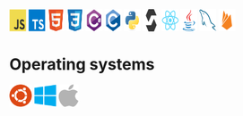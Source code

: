
 <div align="start">
    <img 
		     width="30"
		     height="40"
		     src="https://raw.githubusercontent.com/devicons/devicon/1119b9f84c0290e0f0b38982099a2bd027a48bf1/icons/javascript/javascript-original.svg"
		   />
     <img 
		     width="30"
		     height="40"
		     src="https://raw.githubusercontent.com/devicons/devicon/master/icons/typescript/typescript-original.svg"
		   />
      <img 
		     width="30"
		     height="40"
		     src="https://raw.githubusercontent.com/devicons/devicon/master/icons/html5/html5-original.svg"
		   />
      <img 
		     width="30"
		     height="40"
		     src="https://raw.githubusercontent.com/devicons/devicon/master/icons/css3/css3-original.svg"
		   />
      <img 
		     width="30"
		     height="40"
		     src="https://raw.githubusercontent.com/devicons/devicon/master/icons/csharp/csharp-original.svg"
		   />
      <img 
		     width="30"
		     height="40"
		     src="https://raw.githubusercontent.com/devicons/devicon/master/icons/c/c-original.svg"
		   />
      <img 
		     width="30"
		     height="40"
		     src="https://raw.githubusercontent.com/devicons/devicon/master/icons/python/python-original.svg"
		   />
      <img 
		     width="30"
		     height="40"
		     src="https://raw.githubusercontent.com/devicons/devicon/master/icons/solidity/solidity-plain.svg"
		   />
     <img 
		     width="30"
		     height="40"
		     src="https://raw.githubusercontent.com/devicons/devicon/master/icons/react/react-original.svg"
		   />
      <img 
		     width="30"
		     height="40"
		     src="https://raw.githubusercontent.com/devicons/devicon/master/icons/java/java-original.svg"
		   />
      <img 
		     width="30"
		     height="40"
		     src="https://raw.githubusercontent.com/devicons/devicon/master/icons/mysql/mysql-original.svg"
		   />
		   <img width="30" height="40" src="https://raw.githubusercontent.com/devicons/devicon/master/icons/firebase/firebase-plain.svg" />
     
     
 </div>
 <h1>Operating systems </h1>
 <div>
   <img width="40" height="40" src="https://raw.githubusercontent.com/21Chani/21Chani/main/ubuntu.png"/>
   <img width="40" height="40" src="https://raw.githubusercontent.com/devicons/devicon/master/icons/windows8/windows8-original.svg"/>
   <img width="35" height="40" src="https://raw.githubusercontent.com/21Chani/21Chani/main/apple.svg"/>
 </div>
